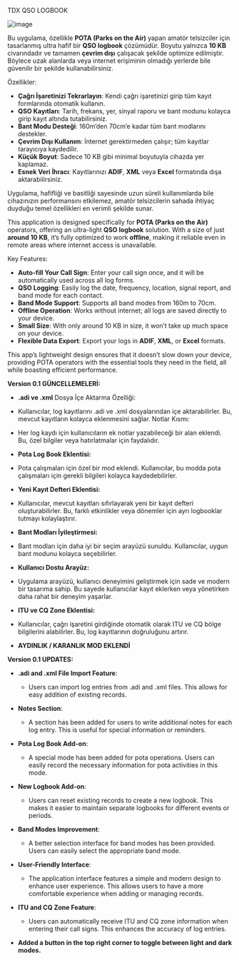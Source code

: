 TDX QSO LOGBOOK

![image](https://github.com/user-attachments/assets/17135582-22c3-473c-9057-f210ff66ed02)

Bu uygulama, özellikle **POTA (Parks on the Air)** yapan amatör telsizciler için tasarlanmış ultra hafif bir **QSO logbook** çözümüdür. Boyutu yalnızca **10 KB** civarındadır ve tamamen **çevrim dışı** çalışacak şekilde optimize edilmiştir. Böylece uzak alanlarda veya internet erişiminin olmadığı yerlerde bile güvenilir bir şekilde kullanabilirsiniz.

Özellikler:
- **Çağrı İşaretinizi Tekrarlayın**: Kendi çağrı işaretinizi girip tüm kayıt formlarında otomatik kullanın.
- **QSO Kayıtları**: Tarih, frekans, yer, sinyal raporu ve bant modunu kolayca girip kayıt altında tutabilirsiniz.
- **Bant Modu Desteği**: 160m’den 70cm’e kadar tüm bant modlarını destekler.
- **Çevrim Dışı Kullanım**: İnternet gerektirmeden çalışır; tüm kayıtlar tarayıcıya kaydedilir.
- **Küçük Boyut**: Sadece 10 KB gibi minimal boyutuyla cihazda yer kaplamaz.
- **Esnek Veri İhracı**: Kayıtlarınızı **ADIF**, **XML** veya **Excel** formatında dışa aktarabilirsiniz.
  
Uygulama, hafifliği ve basitliği sayesinde uzun süreli kullanımlarda bile cihazınızın performansını etkilemez, amatör telsizcilerin sahada ihtiyaç duyduğu temel özellikleri en verimli şekilde sunar.

This application is designed specifically for **POTA (Parks on the Air)** operators, offering an ultra-light **QSO logbook** solution. With a size of just **around 10 KB**, it’s fully optimized to work **offline**, making it reliable even in remote areas where internet access is unavailable.

Key Features:
- **Auto-fill Your Call Sign**: Enter your call sign once, and it will be automatically used across all log forms.
- **QSO Logging**: Easily log the date, frequency, location, signal report, and band mode for each contact.
- **Band Mode Support**: Supports all band modes from 160m to 70cm.
- **Offline Operation**: Works without internet; all logs are saved directly to your device.
- **Small Size**: With only around 10 KB in size, it won’t take up much space on your device.
- **Flexible Data Export**: Export your logs in **ADIF**, **XML**, or **Excel** formats.

This app’s lightweight design ensures that it doesn’t slow down your device, providing POTA operators with the essential tools they need in the field, all while boasting efficient performance.

**Version 0.1 GÜNCELLEMELERİ:**



- **.adi ve .xml** Dosya İçe Aktarma Özelliği:

- Kullanıcılar, log kayıtlarını .adi ve .xml dosyalarından içe aktarabilirler. Bu, mevcut kayıtların kolayca eklenmesini sağlar.
Notlar Kısmı:

- Her log kaydı için kullanıcıların ek notlar yazabileceği bir alan eklendi. Bu, özel bilgiler veya hatırlatmalar için faydalıdır.

- **Pota Log Book Eklentisi:**

- Pota çalışmaları için özel bir mod eklendi. Kullanıcılar, bu modda pota çalışmaları için gerekli bilgileri kolayca kaydedebilirler.

- **Yeni Kayıt Defteri Eklentisi:**

- Kullanıcılar, mevcut kayıtları sıfırlayarak yeni bir kayıt defteri oluşturabilirler. Bu, farklı etkinlikler veya dönemler için ayrı logbooklar tutmayı kolaylaştırır.

- **Bant Modları İyileştirmesi:**

- Bant modları için daha iyi bir seçim arayüzü sunuldu. Kullanıcılar, uygun bant modunu kolayca seçebilirler.

- **Kullanıcı Dostu Arayüz:**

- Uygulama arayüzü, kullanıcı deneyimini geliştirmek için sade ve modern bir tasarıma sahip. Bu sayede kullanıcılar kayıt eklerken veya yönetirken daha rahat bir deneyim yaşarlar.
- **ITU ve CQ Zone Eklentisi:**

- Kullanıcılar, çağrı işaretini girdiğinde otomatik olarak ITU ve CQ bölge bilgilerini alabilirler. Bu, log kayıtlarının doğruluğunu artırır.

- **AYDINLIK / KARANLIK MOD EKLENDİ**

**Version 0.1 UPDATES:**

- **.adi and .xml File Import Feature**:
  
  - Users can import log entries from .adi and .xml files. This allows for easy addition of existing records.

- **Notes Section**:
  
  - A section has been added for users to write additional notes for each log entry. This is useful for special information or reminders.

- **Pota Log Book Add-on**:
  
  - A special mode has been added for pota operations. Users can easily record the necessary information for pota activities in this mode.

- **New Logbook Add-on**:
  
  - Users can reset existing records to create a new logbook. This makes it easier to maintain separate logbooks for different events or periods.

- **Band Modes Improvement**:
  
  - A better selection interface for band modes has been provided. Users can easily select the appropriate band mode.

- **User-Friendly Interface**:
  
  - The application interface features a simple and modern design to enhance user experience. This allows users to have a more comfortable experience when adding or managing records.

- **ITU and CQ Zone Feature**:
  
  - Users can automatically receive ITU and CQ zone information when entering their call signs. This enhances the accuracy of log entries. 

- **Added a button in the top right corner to toggle between light and dark modes.**

